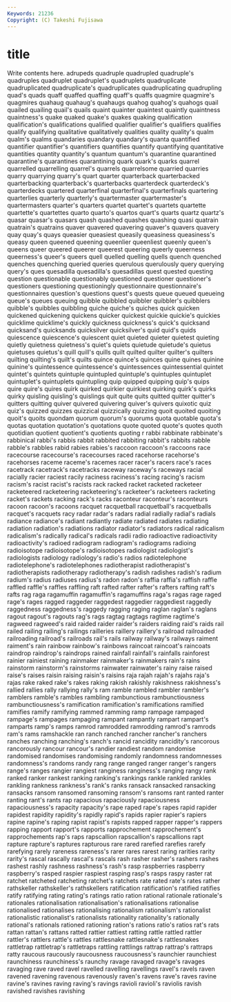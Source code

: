```yaml
---
Keywords: 21236 
Copyright: (C) Takeshi Fujisawa
---
```


# title

Write contents here.
adrupeds quadruple quadrupled quadruple's quadruples quadruplet quadruplet's
quadruplets quadruplicate quadruplicated quadruplicate's quadruplicates quadruplicating quadrupling quad's quads quaff
quaffed quaffing quaff's quaffs quagmire quagmire's quagmires quahaug quahaug's quahaugs
quahog quahog's quahogs quail quailed quailing quail's quails quaint quainter
quaintest quaintly quaintness quaintness's quake quaked quake's quakes quaking qualification
qualification's qualifications qualified qualifier qualifier's qualifiers qualifies qualify qualifying qualitative
qualitatively qualities quality quality's qualm qualm's qualms quandaries quandary quandary's
quanta quantified quantifier quantifier's quantifiers quantifies quantify quantifying quantitative quantities
quantity quantity's quantum quantum's quarantine quarantined quarantine's quarantines quarantining quark
quark's quarks quarrel quarrelled quarrelling quarrel's quarrels quarrelsome quarried quarries
quarry quarrying quarry's quart quarter quarterback quarterbacked quarterbacking quarterback's quarterbacks
quarterdeck quarterdeck's quarterdecks quartered quarterfinal quarterfinal's quarterfinals quartering quarterlies quarterly
quarterly's quartermaster quartermaster's quartermasters quarter's quarters quartet quartet's quartets quartette
quartette's quartettes quarto quarto's quartos quart's quarts quartz quartz's quasar
quasar's quasars quash quashed quashes quashing quasi quatrain quatrain's quatrains
quaver quavered quavering quaver's quavers quavery quay quay's quays queasier
queasiest queasily queasiness queasiness's queasy queen queened queening queenlier queenliest
queenly queen's queens queer queered queerer queerest queering queerly queerness
queerness's queer's queers quell quelled quelling quells quench quenched quenches
quenching queried queries querulous querulously query querying query's ques quesadilla
quesadilla's quesadillas quest quested questing question questionable questionably questioned questioner
questioner's questioners questioning questioningly questionnaire questionnaire's questionnaires question's questions quest's
quests queue queued queueing queue's queues queuing quibble quibbled quibbler
quibbler's quibblers quibble's quibbles quibbling quiche quiche's quiches quick quicken
quickened quickening quickens quicker quickest quickie quickie's quickies quicklime quicklime's
quickly quickness quickness's quick's quicksand quicksand's quicksands quicksilver quicksilver's quid
quid's quids quiescence quiescence's quiescent quiet quieted quieter quietest quieting
quietly quietness quietness's quiet's quiets quietude quietude's quietus quietuses quietus's
quill quill's quills quilt quilted quilter quilter's quilters quilting quilting's
quilt's quilts quince quince's quinces quine quines quinine quinine's quintessence
quintessence's quintessences quintessential quintet quintet's quintets quintuple quintupled quintuple's quintuples
quintuplet quintuplet's quintuplets quintupling quip quipped quipping quip's quips quire
quire's quires quirk quirked quirkier quirkiest quirking quirk's quirks quirky
quisling quisling's quislings quit quite quits quitted quitter quitter's quitters
quitting quiver quivered quivering quiver's quivers quixotic quiz quiz's quizzed
quizzes quizzical quizzically quizzing quoit quoited quoiting quoit's quoits quondam
quorum quorum's quorums quota quotable quota's quotas quotation quotation's quotations
quote quoted quote's quotes quoth quotidian quotient quotient's quotients quoting
r rabbi rabbinate rabbinate's rabbinical rabbi's rabbis rabbit rabbited rabbiting
rabbit's rabbits rabble rabble's rabbles rabid rabies rabies's raccoon raccoon's
raccoons race racecourse racecourse's racecourses raced racehorse racehorse's racehorses raceme
raceme's racemes racer racer's racers race's races racetrack racetrack's racetracks
raceway raceway's raceways racial racially racier raciest racily raciness raciness's
racing racing's racism racism's racist racist's racists rack racked racket
racketed racketeer racketeered racketeering racketeering's racketeer's racketeers racketing racket's rackets
racking rack's racks raconteur raconteur's raconteurs racoon racoon's racoons racquet
racquetball racquetball's racquetballs racquet's racquets racy radar radar's radars radial
radially radial's radials radiance radiance's radiant radiantly radiate radiated radiates
radiating radiation radiation's radiations radiator radiator's radiators radical radicalism radicalism's
radically radical's radicals radii radio radioactive radioactivity radioactivity's radioed radiogram
radiogram's radiograms radioing radioisotope radioisotope's radioisotopes radiologist radiologist's radiologists radiology
radiology's radio's radios radiotelephone radiotelephone's radiotelephones radiotherapist radiotherapist's radiotherapists radiotherapy
radiotherapy's radish radishes radish's radium radium's radius radiuses radius's radon
radon's raffia raffia's raffish raffle raffled raffle's raffles raffling raft
rafted rafter rafter's rafters rafting raft's rafts rag raga ragamuffin
ragamuffin's ragamuffins raga's ragas rage raged rage's rages ragged raggeder
raggedest raggedier raggediest raggedly raggedness raggedness's raggedy ragging raging raglan
raglan's raglans ragout ragout's ragouts rag's rags ragtag ragtags ragtime
ragtime's ragweed ragweed's raid raided raider raider's raiders raiding raid's
raids rail railed railing railing's railings railleries raillery raillery's railroad
railroaded railroading railroad's railroads rail's rails railway railway's railways raiment
raiment's rain rainbow rainbow's rainbows raincoat raincoat's raincoats raindrop raindrop's
raindrops rained rainfall rainfall's rainfalls rainforest rainier rainiest raining rainmaker
rainmaker's rainmakers rain's rains rainstorm rainstorm's rainstorms rainwater rainwater's rainy
raise raised raise's raises raisin raising raisin's raisins raja rajah
rajah's rajahs raja's rajas rake raked rake's rakes raking rakish
rakishly rakishness rakishness's rallied rallies rally rallying rally's ram ramble
rambled rambler rambler's ramblers ramble's rambles rambling rambunctious rambunctiousness rambunctiousness's
ramification ramification's ramifications ramified ramifies ramify ramifying rammed ramming ramp
rampage rampaged rampage's rampages rampaging rampant rampantly rampart rampart's ramparts
ramp's ramps ramrod ramrodded ramrodding ramrod's ramrods ram's rams ramshackle
ran ranch ranched rancher rancher's ranchers ranches ranching ranching's ranch's
rancid rancidity rancidity's rancorous rancorously rancour rancour's randier randiest random
randomise randomised randomises randomising randomly randomness randomnesses randomness's randoms randy
rang range ranged ranger ranger's rangers range's ranges rangier rangiest
ranginess ranginess's ranging rangy rank ranked ranker rankest ranking ranking's
rankings rankle rankled rankles rankling rankness rankness's rank's ranks ransack
ransacked ransacking ransacks ransom ransomed ransoming ransom's ransoms rant ranted
ranter ranting rant's rants rap rapacious rapaciously rapaciousness rapaciousness's rapacity
rapacity's rape raped rape's rapes rapid rapider rapidest rapidity rapidity's
rapidly rapid's rapids rapier rapier's rapiers rapine rapine's raping rapist
rapist's rapists rapped rapper rapper's rappers rapping rapport rapport's rapports
rapprochement rapprochement's rapprochements rap's raps rapscallion rapscallion's rapscallions rapt rapture
rapture's raptures rapturous rare rared rarefied rarefies rarefy rarefying rarely
rareness rareness's rarer rares rarest raring rarities rarity rarity's rascal
rascally rascal's rascals rash rasher rasher's rashers rashes rashest rashly
rashness rashness's rash's rasp raspberries raspberry raspberry's rasped raspier raspiest
rasping rasp's rasps raspy raster rat ratchet ratcheted ratcheting ratchet's
ratchets rate rated rate's rates rather rathskeller rathskeller's rathskellers ratification
ratification's ratified ratifies ratify ratifying rating rating's ratings ratio ration
rational rationale rationale's rationales rationalisation rationalisation's rationalisations rationalise rationalised rationalises
rationalising rationalism rationalism's rationalist rationalistic rationalist's rationalists rationality rationality's rationally
rational's rationals rationed rationing ration's rations ratio's ratios rat's rats
rattan rattan's rattans ratted rattier rattiest ratting rattle rattled rattler
rattler's rattlers rattle's rattles rattlesnake rattlesnake's rattlesnakes rattletrap rattletrap's rattletraps
rattling rattlings rattrap rattrap's rattraps ratty raucous raucously raucousness raucousness's
raunchier raunchiest raunchiness raunchiness's raunchy ravage ravaged ravage's ravages ravaging
rave raved ravel ravelled ravelling ravellings ravel's ravels raven ravened
ravening ravenous ravenously raven's ravens rave's raves ravine ravine's ravines
raving raving's ravings ravioli ravioli's raviolis ravish ravished ravishes ravishing
